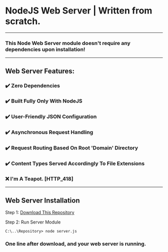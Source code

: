 # NodeJS Web Server | Written from scratch.
-------------------------------------------
### This Node Web Server module doesn't require any dependencies upon installation!
-------------------------------------------
## Web Server Features:
### ✔️ Zero Dependencies
### ✔️ Built Fully Only With NodeJS
### ✔️ User-Friendly JSON Configuration
### ✔️ Asynchronous Request Handling
### ✔️ Request Routing Based On Root 'Domain' Directory
### ✔️ Content Types Served Accordingly To File Extensions
### ❌ I'm A Teapot. [HTTP_418]
-------------------------------------------
## Web Server Installation

Step 1: [Download This Repository](https://github.com/Max-Rodriguez/NodeJS-WebServer/archive/master.zip)

Step 2: Run Server Module
```console
C:\..\Repository> node server.js
```
### One line after download, and your web server is running.
